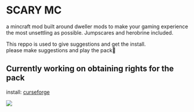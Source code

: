 # SCARY MC

a mincraft mod built around dweller mods to make your gaming experience the most unsettling as possible.
Jumpscares and herobrine included.

This reppo is used to give suggestions and get the install. <br>
please make suggestions and play the pack🙏


## Currently working on obtaining rights for the pack


install: [curseforge](https://legacy.curseforge.com/minecraft/modpacks/smc-scary-minecraft)

<img src=https://cdn3.emoji.gg/emojis/6970-realisticskull.png>

